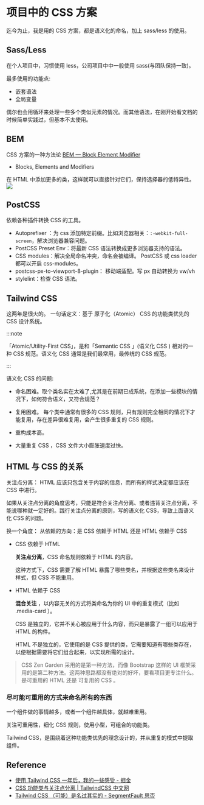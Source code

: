 # 项目中的 CSS 方案

迄今为止，我是用的 CSS 方案，都是语义化的命名，加上 sass/less 的使用。

## Sass/Less

在个人项目中，习惯使用 less，公司项目中中一般使用 sass(与团队保持一致)。

最多使用的功能点:

- 嵌套语法
- 全局变量

偶尔也会用循环来处理一些多个类似元素的情况。而其他语法，在刚开始看文档的时候简单实践过，但基本不太使用。

## BEM

CSS 方案的一种方法论 [BEM — Block Element Modifier](http://getbem.com/introduction/)

- Blocks, Elements and Modifiers

在 HTML 中添加更多的类，这样就可以直接针对它们，保持选择器的低特异性。
![](https://s2.loli.net/2021/12/08/eibYSCRELKdt326.png)

## PostCSS

依赖各种插件转换 CSS 的工具。

- Autoprefixer ：为 css 添加特定前缀。比如浏览器相关：`:-webkit-full-screen`，解决浏览器兼容问题。
- PostCSS Preset Env：将最新 CSS 语法转换成更多浏览器支持的语法。
- CSS modules：解决全局命名冲突，命名会被编译。 PostCSS 或 css loader 都可以开启 css-modules。
- postcss-px-to-viewport-8-plugin： 移动端适配。写 px 自动转换为 vw/vh
- stylelint：检查 CSS 语法。

## Tailwind CSS

这两年是很火的。
一句话定义：基于 原子化（Atomic） CSS 的功能类优先的 CSS 设计系统。

:::note

「Atomic/Utility-First CSS」，是和「Semantic CSS 」(语义化 CSS ) 相对的一种 CSS 规范。语义化 CSS 通常是我们最常用，最传统的 CSS 规范。

:::

语义化 CSS 的问题:

- 命名困难。取个类名实在太难了,尤其是在前期已成系统，在添加一些模块的情况下，如何符合语义，又符合规范？

- 复用困难。 每个类中通常有很多的 CSS 规则，只有规则完全相同的情况下才能复用，存在差异很难复用，会产生很多重复的 CSS 规则。

- 重构成本高。

- 大量重复 CSS ，CSS 文件大小膨胀速度过快。

<!-- //TODO: 练习使用 Tailwind CSS ，体验一下。 -->

## HTML 与 CSS 的关系

关注点分离： HTML 应该只包含关于内容的信息，而所有的样式决定都应该在 CSS 中进行。

如果从关注点分离的角度思考，只能是符合关注点分离、或者违背关注点分离，不能说哪种就一定好的。践行关注点分离的原则，写的语义化 CSS，导致上面语义化 CSS 的问题。

换一个角度： 从依赖的方向：是 CSS 依赖于 HTML 还是 HTML 依赖于 CSS

- CSS 依赖于 HTML

  **关注点分离**，CSS 命名规则依赖于 HTML 的内容。

  这种方式下，CSS 需要了解 HTML 暴露了哪些类名，并根据这些类名来设计样式，但 CSS 不能重用。

- HTML 依赖于 CSS

  **混合关注** ，以内容无关的方式将类命名为你的 UI 中的重复模式（比如 .media-card ）。

  CSS 是独立的，它并不关心被应用于什么内容，而只是暴露了一组可以应用于 HTML 的构件。

  HTML 不是独立的，它使用的是 CSS 提供的类，它需要知道有哪些类存在，以便根据需要将它们组合起来，以实现所需的设计。

> CSS Zen Garden 采用的是第一种方法，而像 Bootstrap 这样的 UI 框架采用的是第二种方法。这两种思路都没有绝对的好坏，要看项目更专注什么。是可重用的 HTML 还是 可复用的 CSS 。

### 尽可能可重用的方式来命名所有的东西

一个组件做的事情越多，或者一个组件越具体，就越难重用。

关注可重用性，细化 CSS 规则，使用小型，可组合的功能类。

Tailwind CSS，是围绕着这种功能类优先的理念设计的，并从重复的模式中提取组件。

## Reference

- [使用 Tailwind CSS 一年后，我的一些感受 - 掘金](https://juejin.cn/post/6951300894684577823)
- [CSS 功能类与关注点分离 | TailwindCSS 中文网](https://tailwindchina.com/translations/css-utility-classes-and-separation-of-concerns.html)
- [Tailwind CSS （可能）是名过其实的 - SegmentFault 思否](https://segmentfault.com/a/1190000039218688)
